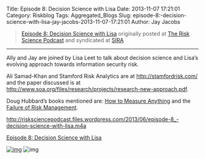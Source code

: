 Title: Episode 8: Decision Science with Lisa
Date: 2013-11-07 17:21:01
Category: Riskblog
Tags: Aggregated_Blogs
Slug: episode-8:-decision-science-with-lisa-jay-jacobs-2013-11-07-17:21:01
Author: Jay Jacobs

>[Episode 8: Decision Science with Lisa](http://riskscience.net/2013/11/07/episode-8-decision-science-with-lisa/) originally posted at [The Risk Science Podcast](http://riskscience.net) and syndicated at [SIRA](http://societyinforisk.org)
***
Ally and Jay are joined by Lisa Leet to talk about decision science and Lisa’s evolving approach towards information security risk.

Ali Samad-Khan and Stamford Risk Analytics are at <http://stamfordrisk.com/> and the paper discussed is at <http://www.soa.org/files/research/projects/research-new-approach.pdf>.

Doug Hubbard’s books mentioned are: [How to Measure Anything](http://www.amazon.com/How-Measure-Anything-Intangibles-Business/dp/0470539399) and the [Failure of Risk Management](http://www.amazon.com/The-Failure-Risk-Management-Broken/dp/0470387955).

<http://risksciencepodcast.files.wordpress.com/2013/06/episode-8_-decision-science-with-lisa.m4a>

[Episode 8: Decision Science with Lisa](http://risksciencepodcast.files.wordpress.com/2013/06/episode-8_-decision-science-with-lisa.m4a)

[![img](/images/blank.png)](#) ![img](http://pixel.wp.com/b.gif?host=riskscience.net&blog=49067683&post=88&subd=risksciencepodcast&ref=&feed=1)


